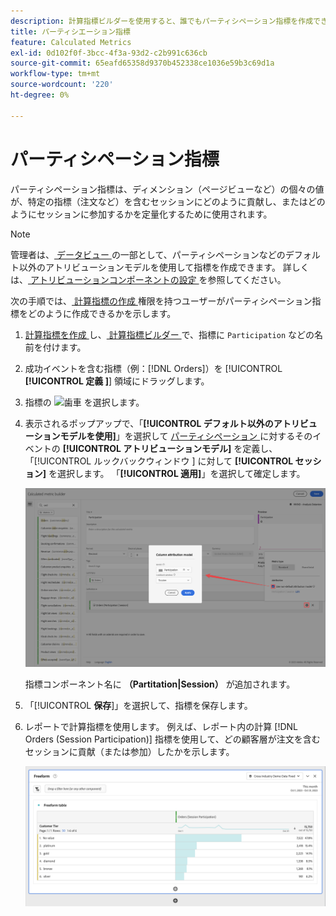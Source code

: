 ```yaml
---
description: 計算指標ビルダーを使用すると、誰でもパーティシペーション指標を作成できます。
title: パーティシエーション指標
feature: Calculated Metrics
exl-id: 0d102f0f-3bcc-4f3a-93d2-c2b991c636cb
source-git-commit: 65eafd65358d9370b452338ce1036e59b3c69d1a
workflow-type: tm+mt
source-wordcount: '220'
ht-degree: 0%

---
```


# パーティシペーション指標

パーティシペーション指標は、ディメンション（ページビューなど）の個々の値が、特定の指標（注文など）を含むセッションにどのように貢献し、またはどのようにセッションに参加するかを定量化するために使用されます。

>[!NOTE]
>
>管理者は、[ データビュー ](https://experienceleague.adobe.com/en/docs/analytics-platform/using/cja-dataviews/data-views) の一部として、パーティシペーションなどのデフォルト以外のアトリビューションモデルを使用して指標を作成できます。 詳しくは、[ アトリビューションコンポーネントの設定 ](../../../data-views/component-settings/attribution.md) を参照してください。

次の手順では、[ 計算指標の作成 ](/help/technotes//access-control.md#user-level-access) 権限を持つユーザーがパーティシペーション指標をどのように作成できるかを示します。

1. [ 計算指標を作成 ](cm-workflow.md) し、[ 計算指標ビルダー ](cm-build-metrics.md) で、指標に `Participation` などの名前を付けます。
1. 成功イベントを含む指標（例：[!DNL Orders]）を [!UICONTROL **[!UICONTROL  定義 ]**] 領域にドラッグします。
1. 指標の ![ 歯車 ](https://spectrum.adobe.com/static/icons/workflow_18/Smock_Settings_18_N.svg) を選択します。
1. 表示されるポップアップで、「**[!UICONTROL デフォルト以外のアトリビューションモデルを使用]**」を選択して [ パーティシペーション ](/help/components/calc-metrics/cm-workflow/m-metric-type-alloc.md) に対するそのイベントの **[!UICONTROL アトリビューションモデル]** を定義し、「[!UICONTROL  ルックバックウィンドウ ] に対して **[!UICONTROL セッション]** を選択します。 「**[!UICONTROL 適用]**」を選択して確定します。


   ![ モデルとしてパーティシペーションが選択され、ルックバックウィンドウにセッションが選択されていることを示す列アトリビューションモデルのポップアップ ](assets/participation-setup.png)

   指標コンポーネント名に **（Partitation|Session）** が追加されます。



1. 「[!UICONTROL **保存**]」を選択して、指標を保存します。
1. レポートで計算指標を使用します。 例えば、レポート内の計算 [!DNL Orders (Session Participation)] 指標を使用して、どの顧客層が注文を含むセッションに貢献（または参加）したかを示します。

   ![ 顧客の階層と注文を示すフリーフォームテーブル。](assets/participation-pages-customer-tier.png)
